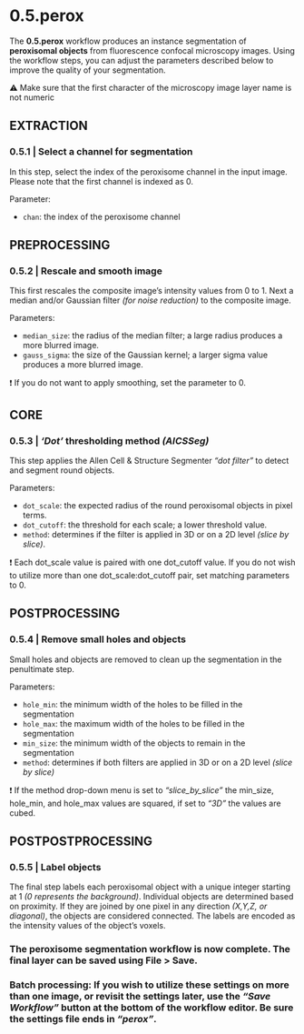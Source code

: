 # **0.5.perox**

The **0.5.perox** workflow produces an instance segmentation of **peroxisomal objects** from fluorescence confocal microscopy images. Using the workflow steps, you can adjust the parameters described below to improve the quality of your segmentation.

⚠️ Make sure that the first character of the microscopy image layer name is not numeric

## EXTRACTION


### **0.5.1 | Select a channel for segmentation**

In this step, select the index of the peroxisome channel in the input image. Please note that the first channel is indexed as 0.

Parameter:

-	`chan`: the index of the peroxisome channel

## PREPROCESSING


### **0.5.2 | Rescale and smooth image**

This first rescales the composite image’s intensity values from 0 to 1. Next a median and/or Gaussian filter *(for noise reduction)* to the composite image.

Parameters:

-	`median_size`: the radius of the median filter; a large radius produces a more blurred image.
-	`gauss_sigma`:  the size of the Gaussian kernel; a larger sigma value produces a more blurred image.

❗ If you do not want to apply smoothing, set the parameter to 0.

## CORE


### **0.5.3 | *‘Dot’* thresholding method *(AICSSeg)***

This step applies the Allen Cell & Structure Segmenter *“dot filter”* to detect and segment round objects.

Parameters:

-	`dot_scale`:  the expected radius of the round peroxisomal objects in pixel terms.
-	`dot_cutoff`: the threshold for each scale; a lower threshold value.
-	`method`: determines if the filter is applied in 3D or on a 2D level *(slice by slice)*.

❗ Each dot_scale value is paired with one dot_cutoff value. If you do not wish to utilize more than one dot_scale:dot_cutoff pair, set matching parameters to 0. 

## POSTPROCESSING


### **0.5.4 | Remove small holes and objects**

Small holes and objects are removed to clean up the segmentation in the penultimate step.

Parameters:

-	`hole_min`: the minimum width of the holes to be filled in the segmentation
-	`hole_max`: the maximum width of the holes to be filled in the segmentation
-	`min_size`: the minimum width of the objects to remain in the segmentation
-	`method`: determines if both filters are applied in 3D or on a 2D level *(slice by slice)*

❗ If the method drop-down menu is set to *“slice_by_slice”* the min_size, hole_min, and hole_max values are squared, if set to *“3D”* the values are cubed.

## POSTPOSTPROCESSING


### **0.5.5 | Label objects**

The final step labels each peroxisomal object with a unique integer starting at 1 *(0 represents the background)*. Individual objects are determined based on proximity. If they are joined by one pixel in any direction *(X,Y,Z, or diagonal)*, the objects are considered connected.  The labels are encoded as the intensity values of the object’s voxels.

### The peroxisome segmentation workflow is now complete. The final layer can be saved using File > Save.

### Batch processing: If you wish to utilize these settings on more than one image, or revisit the settings later, use the *“Save Workflow”* button at the bottom of the workflow editor. Be sure the settings file ends in *“perox”*.
